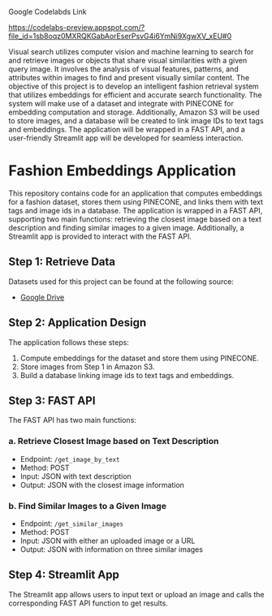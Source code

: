 Google Codelabds Link

https://codelabs-preview.appspot.com/?file_id=1sb8oqz0MXRQKGabAorEserPsvG4i6YmNi9XgwXV_xEU#0

Visual search utilizes computer vision and machine learning to search for and retrieve images or objects that share visual similarities with a given query image. It involves the analysis of visual features, patterns, and attributes within images to find and present visually similar content. The objective of this project is to develop an intelligent fashion retrieval system that utilizes embeddings for efficient and accurate search functionality. The system will make use of a dataset and integrate with PINECONE for embedding computation and storage. Additionally, Amazon S3 will be used to store images, and a database will be created to link image IDs to text tags and embeddings. The application will be wrapped in a FAST API, and a user-friendly Streamlit app will be developed for seamless interaction.

# Fashion Embeddings Application

This repository contains code for an application that computes embeddings for a fashion dataset, stores them using PINECONE, and links them with text tags and image ids in a database. The application is wrapped in a FAST API, supporting two main functions: retrieving the closest image based on a text description and finding similar images to a given image. Additionally, a Streamlit app is provided to interact with the FAST API.

## Step 1: Retrieve Data

Datasets used for this project can be found at the following source:
- [Google Drive](https://drive.google.com/drive/folders/0B7EVK8r0v71pQ2FuZ0k0QnhBQnc?resourcekey=0-NWldFxSChFuCpK4nzAIGsg)

## Step 2: Application Design

The application follows these steps:
1. Compute embeddings for the dataset and store them using PINECONE.
2. Store images from Step 1 in Amazon S3.
3. Build a database linking image ids to text tags and embeddings.

## Step 3: FAST API

The FAST API has two main functions:

### a. Retrieve Closest Image based on Text Description
- Endpoint: `/get_image_by_text`
- Method: POST
- Input: JSON with text description
- Output: JSON with the closest image information

### b. Find Similar Images to a Given Image
- Endpoint: `/get_similar_images`
- Method: POST
- Input: JSON with either an uploaded image or a URL
- Output: JSON with information on three similar images

## Step 4: Streamlit App

The Streamlit app allows users to input text or upload an image and calls the corresponding FAST API function to get results.

